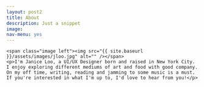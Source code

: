 ```yaml
---
layout: post2
title: About
description: Just a snippet
image:
nav-menu: yes
---
```


<!-- <div class="inner"> -->
	<span class="image left"><img src="{{ site.baseurl }}/assets/images/jloo.jpg" alt="" /></span>
	<p>I'm Janice Loo, a UI/UX Designer born and raised in New York City. I enjoy exploring different mediums of art and food with good company. On my off time, writing, reading and jamming to some music is a must. If you're interested in what I'm up to, I'd love to hear from you!</p>
<!-- </div> -->
